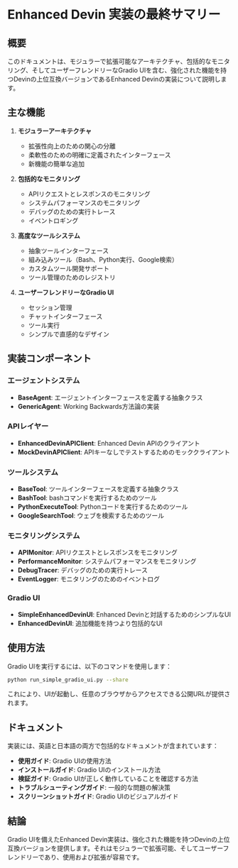# Enhanced Devin 実装の最終サマリー

## 概要

このドキュメントは、モジュラーで拡張可能なアーキテクチャ、包括的なモニタリング、そしてユーザーフレンドリーなGradio UIを含む、強化された機能を持つDevinの上位互換バージョンであるEnhanced Devinの実装について説明します。

## 主な機能

1. **モジュラーアーキテクチャ**
   - 拡張性向上のための関心の分離
   - 柔軟性のための明確に定義されたインターフェース
   - 新機能の簡単な追加

2. **包括的なモニタリング**
   - APIリクエストとレスポンスのモニタリング
   - システムパフォーマンスのモニタリング
   - デバッグのための実行トレース
   - イベントロギング

3. **高度なツールシステム**
   - 抽象ツールインターフェース
   - 組み込みツール（Bash、Python実行、Google検索）
   - カスタムツール開発サポート
   - ツール管理のためのレジストリ

4. **ユーザーフレンドリーなGradio UI**
   - セッション管理
   - チャットインターフェース
   - ツール実行
   - シンプルで直感的なデザイン

## 実装コンポーネント

### エージェントシステム
- **BaseAgent**: エージェントインターフェースを定義する抽象クラス
- **GenericAgent**: Working Backwards方法論の実装

### APIレイヤー
- **EnhancedDevinAPIClient**: Enhanced Devin APIのクライアント
- **MockDevinAPIClient**: APIキーなしでテストするためのモッククライアント

### ツールシステム
- **BaseTool**: ツールインターフェースを定義する抽象クラス
- **BashTool**: bashコマンドを実行するためのツール
- **PythonExecuteTool**: Pythonコードを実行するためのツール
- **GoogleSearchTool**: ウェブを検索するためのツール

### モニタリングシステム
- **APIMonitor**: APIリクエストとレスポンスをモニタリング
- **PerformanceMonitor**: システムパフォーマンスをモニタリング
- **DebugTracer**: デバッグのための実行トレース
- **EventLogger**: モニタリングのためのイベントログ

### Gradio UI
- **SimpleEnhancedDevinUI**: Enhanced Devinと対話するためのシンプルなUI
- **EnhancedDevinUI**: 追加機能を持つより包括的なUI

## 使用方法

Gradio UIを実行するには、以下のコマンドを使用します：

```bash
python run_simple_gradio_ui.py --share
```

これにより、UIが起動し、任意のブラウザからアクセスできる公開URLが提供されます。

## ドキュメント

実装には、英語と日本語の両方で包括的なドキュメントが含まれています：

- **使用ガイド**: Gradio UIの使用方法
- **インストールガイド**: Gradio UIのインストール方法
- **検証ガイド**: Gradio UIが正しく動作していることを確認する方法
- **トラブルシューティングガイド**: 一般的な問題の解決策
- **スクリーンショットガイド**: Gradio UIのビジュアルガイド

## 結論

Gradio UIを備えたEnhanced Devin実装は、強化された機能を持つDevinの上位互換バージョンを提供します。それはモジュラーで拡張可能、そしてユーザーフレンドリーであり、使用および拡張が容易です。
